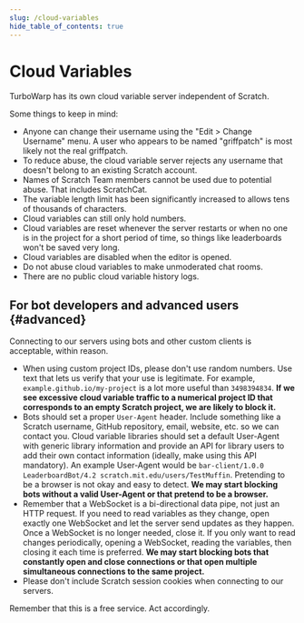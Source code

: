 ```yaml
---
slug: /cloud-variables
hide_table_of_contents: true
---
```


# Cloud Variables

TurboWarp has its own cloud variable server independent of Scratch.

Some things to keep in mind:

 - Anyone can change their username using the "Edit > Change Username" menu. A user who appears to be named "griffpatch" is most likely not the real griffpatch.
 - To reduce abuse, the cloud variable server rejects any username that doesn't belong to an existing Scratch account.
 - Names of Scratch Team members cannot be used due to potential abuse. That includes ScratchCat.
 - The variable length limit has been significantly increased to allows tens of thousands of characters.
 - Cloud variables can still only hold numbers.
 - Cloud variables are reset whenever the server restarts or when no one is in the project for a short period of time, so things like leaderboards won't be saved very long.
 - Cloud variables are disabled when the editor is opened.
 - Do not abuse cloud variables to make unmoderated chat rooms.
 - There are no public cloud variable history logs.

## For bot developers and advanced users {#advanced}

Connecting to our servers using bots and other custom clients is acceptable, within reason.

 * When using custom project IDs, please don't use random numbers. Use text that lets us verify that your use is legitimate. For example, `example.github.io/my-project` is a lot more useful than `3498394834`. **If we see excessive cloud variable traffic to a numerical project ID that corresponds to an empty Scratch project, we are likely to block it.**
 * Bots should set a proper `User-Agent` header. Include something like a Scratch username, GitHub repository, email, website, etc. so we can contact you. Cloud variable libraries should set a default User-Agent with generic library information and provide an API for library users to add their own contact information (ideally, make using this API mandatory). An example User-Agent would be `bar-client/1.0.0 LeaderboardBot/4.2 scratch.mit.edu/users/TestMuffin`. Pretending to be a browser is not okay and easy to detect. **We may start blocking bots without a valid User-Agent or that pretend to be a browser.**
 * Remember that a WebSocket is a bi-directional data pipe, not just an HTTP request. If you need to read variables as they change, open exactly one WebSocket and let the server send updates as they happen. Once a WebSocket is no longer needed, close it. If you only want to read changes periodically, opening a WebSocket, reading the variables, then closing it each time is preferred. **We may start blocking bots that constantly open and close connections or that open multiple simultaneous connections to the same project.**
 * Please don't include Scratch session cookies when connecting to our servers.

Remember that this is a free service. Act accordingly.
